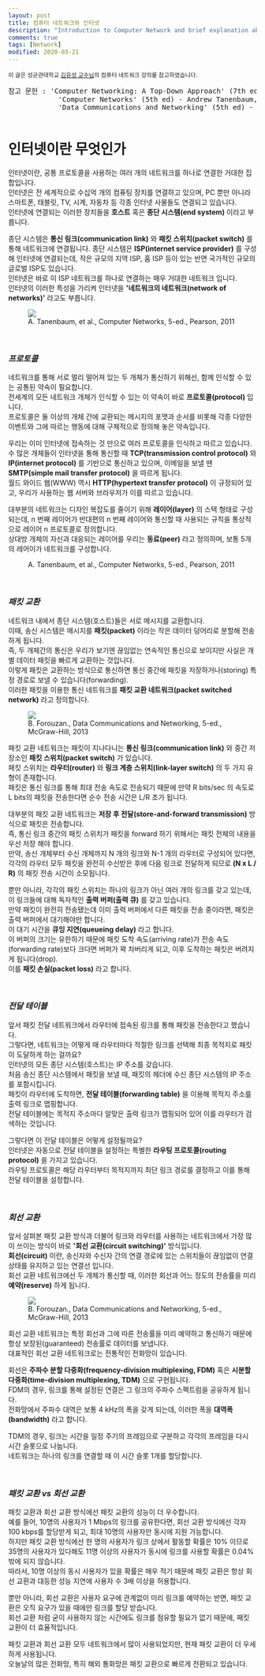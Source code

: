 ```yaml
---
layout: post
title: 컴퓨터 네트워크와 인터넷
description: "Introduction to Computer Network and brief explanation about Internet."
comments: true
tags: [Network]
modified: 2020-03-21
---
```


<sup>이 글은 성균관대학교 [김유성 교수님](http://csi.skku.edu/yusungkim/)의 컴퓨터 네트워크 강의를 참고하였습니다.</sup>  
<pre>참고 문헌 : 'Computer Networking: A Top-Down Approach' (7th ed) - James Kurose, Keith Ross  
            'Computer Networks' (5th ed) - Andrew Tanenbaum, David Wetherall
            'Data Communications and Networking' (5th ed) - Behrouz A. Forouzan
            
</pre>  

# 인터넷이란 무엇인가

인터넷이란, 공통 프로토콜을 사용하는 여러 개의 네트워크를 하나로 연결한 거대한 집합입니다.  
인터넷은 전 세계적으로 수십억 개의 컴퓨팅 장치를 연결하고 있으며, PC 뿐만 아니라 스마트폰, 태블릿, TV,
시계, 자동차 등 각종 인터넷 사물들도 연결되고 있습니다.  
인터넷에 연결되는 이러한 장치들을 **호스트** 혹은 **종단 시스템(end system)** 이라고 부릅니다.  

종단 시스템은 **통신 링크(communication link)** 와 **패킷 스위치(packet switch)** 를 통해 네트워크에
연결됩니다. 종단 시스템은 **ISP(internet service provider)** 를 구성해 인터넷에 연결되는데, 
작은 규모의 지역 ISP, 홈 ISP 등이 있는 반면 국가적인 규모의 글로벌 ISP도 있습니다.  
인터넷은 바로 이 ISP 네트워크를 하나로 연결하는 매우 거대한 네트워크 입니다.  
인터넷의 이러한 특성을 가리켜 인터넷을 **'네트워크의 네트워크(network of networks)'** 라고도 부릅니다.  

<figure>
    <img src="/images/CN_internet_layout.png">
    <figcaption>A. Tanenbaum, et al., Computer Networks, 5-ed., Pearson, 2011</figcaption>
</figure>

<br>

### *프로토콜*

네트워크를 통해 서로 멀리 떨어져 있는 두 개체가 통신하기 위해선, 함께 인식할 수 있는 공통된 약속이 필요합니다.  
전세계의 모든 네트워크 개체가 인식할 수 있는 이 약속이 바로 **프로토콜(protocol)** 입니다.  
프로토콜은 둘 이상의 개체 간에 교환되는 메시지의 포맷과 순서를 비롯해 각종 다양한 이벤트와 그에 따르는 
행동에 대해 구체적으로 정의해 놓은 약속입니다.  

우리는 이미 인터넷에 접속하는 것 만으로 여러 프로토콜을 인식하고 따르고 있습니다.  
수 많은 개체들이 인터넷을 통해 통신할 때 **TCP(transmission control protocol)** 와 **IP(internet protocol)** 를
기반으로 통신하고 있으며, 이메일을 보낼 땐 **SMTP(simple mail transfer protocol)** 을 따르게 됩니다.  
월드 와이드 웹(WWW) 역시 **HTTP(hypertext transfer protocol)** 이 규정되어 있고, 우리가 사용하는 웹
서버와 브라우저가 이를 따르고 있습니다.  

대부분의 네트워크는 디자인 복잡도를 줄이기 위해 **레이어(layer)** 의 스택 형태로 구성되는데, n 번째 레이어가
반대편의 n 번째 레이어와 통신할 때 사용되는 규칙을 통상적으로 레이어 n 프로토콜로 정의합니다.  
상대방 개체의 자신과 대응되는 레이어를 우리는 **동료(peer)** 라고 정의하며, 보통 5개의 레어이가 네트워크를
구성합니다.  

<figure>
    <img src="/images/CN_layer.png" alt="">
    <figcaption>A. Tanenbaum, et al., Computer Networks, 5-ed., Pearson, 2011</figcaption>
</figure>

<br>

### *패킷 교환*

네트워크 내에서 종단 시스템(호스트)들은 서로 메시지를 교환합니다.  
이때, 송신 시스템은 메시지를 **패킷(packet)** 이라는 작은 데이터 덩어리로 분할해 전송하게 됩니다.  
즉, 두 개체간의 통신은 우리가 보기엔 끊임없는 연속적인 통신으로 보이지만 사실은 개별 데이터 패킷을 빠르게
교환하는 것입니다.  
이렇게 패킷은 교환하는 방식으로 통신하면 통신 중간에 패킷을 저장하거나(storing) 특정 경로로 보낼 수 있습니다(forwarding).  
이러한 패킷을 이용한 통신 네트워크를 **패킷 교환 네트워크(packet switched network)** 라고 정의합니다.  

<figure>
    <img src="/images/CN_packet_switch.png">
    <figcaption>B. Forouzan., Data Communications and Networking, 5-ed., McGraw-Hill, 2013</figcaption>
</figure>

패킷 교환 네트워크는 패킷이 지나다니는 **통신 링크(communication link)** 와 중간 저장소인 **패킷 스위치(packet switch)** 가
있습니다.  
패킷 스위치는 **라우터(router)** 와 **링크 계층 스위치(link-layer switch)** 의 두 가지 유형이 존재합니다.  
패킷은 통신 링크를 통해 최대 전송 속도로 전송되기 때문에 만약 R bits/sec 의 속도로 L bits의 패킷을 전송한다면
순수 전송 시간은 L/R 초가 됩니다.  

대부분의 패킷 교환 네트워크는 **저장 후 전달(store-and-forward transmission)** 방식으로 패킷은 전송합니다.  
즉, 통신 링크 중간의 패킷 스위치가 패킷을 forward 하기 위해서는 패킷 전체의 내용을 우선 저장 해야 합니다.  
만약, 송신 개체부터 수신 개체까지 N 개의 링크와 N-1 개의 라우터로 구성되어 있다면, 각각의 라우터 모두
패킷을 완전히 수신받은 후에 다음 링크로 전달하게 되므로 **(N x L / R)** 의 패킷 전송 시간이 소모됩니다.  

뿐만 아니라, 각각의 패킷 스위치는 하나의 링크가 아닌 여러 개의 링크를 갖고 있는데, 이 링크들에 대해 독자적인
**출력 버퍼(출력 큐)** 를 갖고 있습니다.  
만약 패킷이 완전히 전송됐는데 이미 출력 버퍼에서 다른 패킷을 전송 중이라면, 패킷은 출력 버퍼에서 대기해야만 합니다.  
이 대기 시간을 **큐잉 지연(queueing delay)** 라고 합니다.  
이 버퍼의 크기는 유한하기 때문에 패킷 도착 속도(arriving rate)가 전송 속도(forwarding rate)보다 크다면
버퍼가 꽉 차버리게 되고, 이후 도착하는 패킷은 버려지게 됩니다(drop).  
이를 **패킷 손실(packet loss)** 라고 합니다.

<br>

### *전달 테이블*

앞서 패킷 전달 네트워크에서 라우터에 접속된 링크를 통해 패킷을 전송한다고 했습니다.  
그렇다면, 네트워크는 어떻게 매 라우터마다 적절한 링크를 선택해 최종 목적지로 패킷이 도달하게 하는 걸까요?  
인터넷의 모든 종단 시스템(호스트)는 IP 주소를 갖습니다.  
처음 송신 종단 시스템에서 패킷을 보낼 때, 패킷의 헤더에 수신 종단 시스템의 IP 주소를 포함시킵니다.  
패킷이 라우터에 도착하면, **전달 테이블(forwarding table)** 을 이용해 목적지 주소를 출력 링크로 맵핑합니다.  
전달 테이블에는 목적지 주소마다 알맞은 출력 링크가 맵핑되어 있어 이를 라우터가 검색하는 것입니다.  

그렇다면 이 전달 테이블은 어떻게 설정될까요?  
인터넷은 자동으로 전달 테이블을 설정하는 특별한 **라우팅 프로토콜(routing protocol)** 을 가지고 있습니다.  
라우팅 프로토콜은 해당 라우터부터 목적지까지 최단 링크 경로를 결정하고 이를 통해 전달 테이블을 설정합니다.

<br>

### *회선 교환*

앞서 살펴본 패킷 교환 방식과 더불어 링크와 라우터를 사용하는 네트워크에서 가장 많이 쓰이는 방식이 바로
**'회선 교환(circuit switching)'** 방식입니다.  
**회선(circuit)** 이란, 송신자와 수신자 간의 연결 경로에 있는 스위치들이 끊임없이 연결 상태를 유지하고 있는
연결선 입니다.  
회선 교환 네트워크에선 두 개체가 통신할 때, 이러한 회선과 어느 정도의 전송률을 미리 **예약(reserve)** 하게 됩니다.  

<figure>
    <img src="/images/CN_circuit_switch.png">
    <figcaption>B. Forouzan., Data Communications and Networking, 5-ed., McGraw-Hill, 2013</figcaption>
</figure>

회선 교환 네트워크는 특정 회선과 그에 따른 전송률을 미리 예약하고 통신하기 때문에 항상 보장된(guaranteed)
전송률로 데이터를 보냅니다.  
대표적인 회선 교환 네트워크로는 전통적인 전화망이 있습니다.  

회선은 **주파수 분할 다중화(frequency-division multiplexing, FDM)** 혹은 **시분할 다중화(time-division multiplexing, TDM)**
으로 구현됩니다.  
FDM의 경우, 링크를 통해 설정된 연결은 그 링크의 주파수 스펙트럼을 공유하게 됩니다.  
전화망에서 주파수 대역은 보통 4 kHz의 폭을 갖게 되는데, 이러한 폭을 **대역폭(bandwidth)** 라고 합니다.  

TDM의 경우, 링크는 시간을 일정 주기의 프레임으로 구분하고 각각의 프레임을 다시 시간 슬롯으로 나눕니다.  
네트워크는 하나의 링크를 연결할 때 이 시간 슬롯 1개를 할당합니다.

<br>

### *패킷 교환 vs 회선 교환*

패킷 교환과 회선 교환 방식에선 패킷 교환의 성능이 더 우수합니다.  
예를 들어, 10명의 사용자가 1 Mbps의 링크를 공유한다면, 회선 교환 방식에선 각자 100 kbps를 할당받게 되고,
최대 10명의 사용자만 동시에 지원 가능합니다.  
하지만 패킷 교환 방식에선 한 명의 사용자가 링크 상에서 활동할 확률은 10% 이므로 35명의 사용자가 있다해도
11명 이상의 사용자가 동시에 링크를 사용할 확률은 0.04% 밖에 되지 않습니다.  
따라서, 10명 이상의 동시 사용자가 있을 확률은 매우 적기 때문에 패킷 교환은 항상 회선 교환과 대등한
성능 지연에 사용자 수 3배 이상을 허용합니다.  

뿐만 아니라, 회선 교환은 사용자 요구에 관계없이 미리 링크를 예약하는 반면, 패킷 교환은 오직 요구가 있을
때에만 링크를 할당 받습니다.  
회선 교환 처럼 굳이 사용하지 않는 시간에도 링크를 점유할 필요가 없기 때문에, 패킷 교환이 더 효율적입니다.  

패킷 교환과 회선 교환 모두 네트워크에서 많이 사용되었지만, 현재 패킷 교환이 더 우세하게 사용됩니다.  
오늘날의 많은 전화망, 특히 해외 통화망은 패킷 교환으로 빠르게 전환되고 있습니다.
